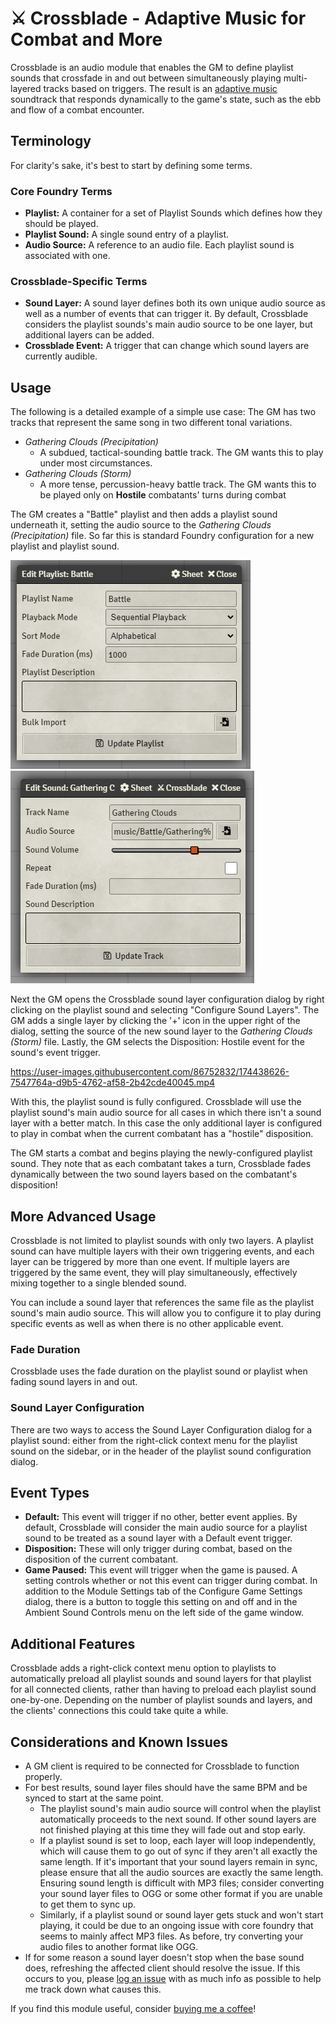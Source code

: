 # ⚔ Crossblade - Adaptive Music for Combat and More
Crossblade is an audio module that enables the GM to define playlist sounds that crossfade in and out between simultaneously playing multi-layered tracks based on triggers. The result is an [adaptive music](https://en.wikipedia.org/wiki/Adaptive_music) soundtrack that responds dynamically to the game's state, such as the ebb and flow of a combat encounter.
## Terminology
For clarity's sake, it's best to start by defining some terms.
### Core Foundry Terms
* **Playlist:** A container for a set of Playlist Sounds which defines how they should be played.
* **Playlist Sound:** A single sound entry of a playlist. 
* **Audio Source:** A reference to an audio file. Each playlist sound is associated with one.
### Crossblade-Specific Terms
* **Sound Layer:** A sound layer defines both its own unique audio source as well as a number of events that can trigger it. By default, Crossblade considers the playlist sounds's main audio source to be one layer, but additional layers can be added.
* **Crossblade Event:** A trigger that can change which sound layers are currently audible.
## Usage
The following is a detailed example of a simple use case: The GM has two tracks that represent the same song in two different tonal variations.
* *Gathering Clouds (Precipitation)*
    * A subdued, tactical-sounding battle track. The GM wants this to play under most circumstances. 
* *Gathering Clouds (Storm)*
    * A more tense, percussion-heavy battle track. The GM wants this to be played only on **Hostile** combatants' turns during combat

The GM creates a "Battle" playlist and then adds a playlist sound underneath it, setting the audio source to the *Gathering Clouds (Precipitation)* file. So far this is standard Foundry configuration for a new playlist and playlist sound.

![Playlist Config](/src/assets/readme/Playlist%20Config.webp "Playlist Configuration")
![Playlist Sound Config](/src/assets/readme/Playlist%20Sound%20Config.webp "Playlist Sound Configuration")

Next the GM opens the Crossblade sound layer configuration dialog by right clicking on the playlist sound and selecting "Configure Sound Layers". The GM adds a single layer by clicking the '+' icon in the upper right of the dialog, setting the source of the new sound layer to the *Gathering Clouds (Storm)* file. Lastly, the GM selects the Disposition: Hostile event for the sound's event trigger.

https://user-images.githubusercontent.com/86752832/174438626-7547764a-d9b5-4762-af58-2b42cde40045.mp4

With this, the playlist sound is fully configured. Crossblade will use the playlist sound's main audio source for all cases in which there isn't a sound layer with a better match. In this case the only additional layer is configured to play in combat when the current combatant has a "hostile" disposition.

The GM starts a combat and begins playing the newly-configured playlist sound. They note that as each combatant takes a turn, Crossblade fades dynamically between the two sound layers based on the combatant's disposition!

## More Advanced Usage
Crossblade is not limited to playlist sounds with only two layers. A playlist sound can have multiple layers with their own triggering events, and each layer can be triggered by more than one event. If multiple layers are triggered by the same event, they will play simultaneously, effectively mixing together to a single blended sound.

You can include a sound layer that references the same file as the playlist sound's main audio source. This will allow you to configure it to play during specific events as well as when there is no other applicable event.
### Fade Duration
Crossblade uses the fade duration on the playlist sound or playlist when fading sound layers in and out.
### Sound Layer Configuration
There are two ways to access the Sound Layer Configuration dialog for a playlist sound: either from the right-click context menu for the playlist sound on the sidebar, or in the header of the playlist sound configuration dialog.
## Event Types
* **Default:** This event will trigger if no other, better event applies. By default, Crossblade will consider the main audio source for a playlist sound to be treated as a sound layer with a Default event trigger.
* **Disposition:** These will only trigger during combat, based on the disposition of the current combatant.
* **Game Paused:** This event will trigger when the game is paused. A setting controls whether or not this event can trigger during combat. In addition to the Module Settings tab of the Configure Game Settings dialog, there is a button to toggle this setting on and off and in the Ambient Sound Controls menu on the left side of the game window.
## Additional Features
Crossblade adds a right-click context menu option to playlists to automatically preload all playlist sounds and sound layers for that playlist for all connected clients, rather than having to preload each playlist sound one-by-one. Depending on the number of playlist sounds and layers, and the clients' connections this could take quite a while.

## Considerations and Known Issues
* A GM client is required to be connected for Crossblade to function properly.
* For best results, sound layer files should have the same BPM and be synced to start at the same point.
    * The playlist sound's main audio source will control when the playlist automatically proceeds to the next sound. If other sound layers are not finished playing at this time they will fade out and stop early.
    * If a playlist sound is set to loop, each layer will loop independently, which will cause them to go out of sync if they aren't all exactly the same length. If it's important that your sound layers remain in sync, please ensure that all the audio sources are exactly the same length. Ensuring sound length is difficult with MP3 files; consider converting your sound layer files to OGG or some other format if you are unable to get them to sync up.
    * Similarly, if a playlist sound or sound layer gets stuck and won't start playing, it could be due to an ongoing issue with core foundry that seems to mainly affect MP3 files. As before, try converting your audio files to another format like OGG.
* If for some reason a sound layer doesn't stop when the base sound does, refreshing the affected client should resolve the issue. If this occurs to you, please [log an issue](https://github.com/Elemental-Re/crossblade/issues) with as much info as possible to help me track down what causes this.

If you find this module useful, consider [buying me a coffee](https://ko-fi.com/elemental_re "Buy me a coffee!")!
